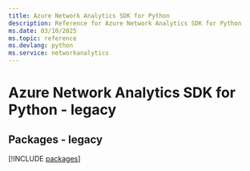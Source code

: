 ```yaml
---
title: Azure Network Analytics SDK for Python
description: Reference for Azure Network Analytics SDK for Python
ms.date: 03/10/2025
ms.topic: reference
ms.devlang: python
ms.service: networkanalytics
---
```

# Azure Network Analytics SDK for Python - legacy
## Packages - legacy
[!INCLUDE [packages](network-analytics-index.md)]